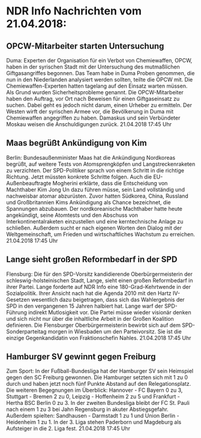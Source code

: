 # NDR Info Nachrichten vom 21.04.2018:


## OPCW-Mitarbeiter starten Untersuchung
Duma:		Experten der Organisation für ein Verbot von Chemiewaffen, OPCW, haben in der syrischen Stadt mit der Untersuchung des mutmaßlichen Giftgasangriffes begonnen. Das Team habe in Duma Proben genommen, die nun in den Niederlanden analysiert werden sollten, teilte die OPCW mit. Die Chemiewaffen-Experten hatten tagelang auf den Einsatz warten müssen. Als Grund wurden Sicherheitsprobleme genannt. Die OPCW-Mitarbeiter haben den Auftrag, vor Ort nach Beweisen für einen Giftgaseinsatz zu suchen. Dabei geht es jedoch nicht darum, einen Urheber zu ermitteln. Der Westen wirft der syrischen Armee vor, die Bevölkerung in Duma mit Chemiewaffen angegriffen zu haben. Damaskus und sein Verbündeter Moskau weisen die Anschuldigungen zurück. 21.04.2018 17:45 Uhr 

## Maas begrüßt Ankündigung von Kim
Berlin: Bundesaußenminister Maas hat die Ankündigung Nordkoreas begrüßt, auf weitere Tests von Atomsprengköpfen und Langstreckenraketen zu verzichten. Der SPD-Politiker sprach von einem Schritt in die richtige Richtung. Jetzt müssten konkrete Schritte folgen. Auch die EU-Außenbeauftragte Mogherini erklärte, dass die Entscheidung von Machthaber Kim Jong Un dazu führen müsse, sein Land vollständig und nachweisbar atomar abzurüsten. Zuvor hatten Südkorea, China, Russland und Großbritannien Kims Ankündigung als Chance bezeichnet, die Spannungen abzubauen. Der nordkoreanische Machthaber hatte heute angekündigt, seine Atomtests und den Abschuss von Interkontinentalraketen einzustellen und eine kerntechnische Anlage zu schließen. Außerdem sucht er nach eigenen Worten den Dialog mit der Weltgemeinschaft, um Frieden und wirtschaftliches Wachstum zu erreichen. 21.04.2018 17:45 Uhr 

## Lange sieht großen Reformbedarf in der SPD
Flensburg: Die für den SPD-Vorsitz kandidierende Oberbürgermeisterin der schleswig-holsteinischen Stadt, Lange, sieht einen großen Reformbedarf in ihrer Partei. Lange forderte auf NDR Info eine 180-Grad-Kehrtwende in der Sozialpolitik. Ihrer Ansicht nach hat die Agenda 2010 mit den Hartz IV-Gesetzen wesentlich dazu beigetragen, dass sich das Wahlergebnis der SPD in den vergangenen 15 Jahren halbiert hat. Lange warf der SPD-Führung indirekt Mutlosigkeit vor. Die Partei müsse wieder visionär denken und sich nicht nur über die inhaltliche Arbeit in der Großen Koalition definieren. Die Flensburger Oberbürgermeisterin bewirbt sich auf dem SPD-Sonderparteitag morgen in Wiesbaden um den Parteivorsitz. Sie ist die einzige Gegenkandidatin von Fraktionschefin Nahles. 21.04.2018 17:45 Uhr 

## Hamburger SV gewinnt gegen Freiburg
Zum Sport: In der Fußball-Bundesliga hat der Hamburger SV sein Heimspiel gegen den SC Freiburg gewonnen. Die Hamburger setzten sich mit 1 zu 0 durch und haben jetzt noch fünf Punkte Abstand auf den Relegationsplatz. Die weiteren Begegnungen im Überblick:
Hannover - FC Bayern 0 zu 3,
Stuttgart - Bremen 2 zu 0,
Leipzig - Hoffenheim 2 zu 5
und
Frankfurt - Hertha BSC Berlin 0 zu 3. In der zweiten Bundesliga bleibt der FC St. Pauli nach einem 1 zu 3 bei Jahn Regensburg in akuter Abstiegsgefahr. Außerdem spielten:
Sandhausen - Darmstadt  1 zu 1
und
Union Berlin - Heidenheim  1 zu 1. In der 3. Liga stehen Paderborn und Magdeburg als Aufsteiger in die 2. Liga fest. 21.04.2018 17:45 Uhr 
